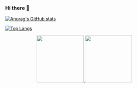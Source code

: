 ### Hi there 👋

[![Anurag's GitHub stats](https://github-readme-stats.vercel.app/api?username=matheuscpellanda&show_icons=true&theme=radical&hide=issues)](https://github.com/matheuscpellanda)

[![Top Langs](https://github-readme-stats.vercel.app/api/top-langs/?username=matheuscpellanda&layout=compact&show_icons=true&theme=radical)](https://github.com/matheuscpellanda)


<div align="center">
  <a href="https://github.com/matheuscpellanda">
  <img height="150em" src="https://github-readme-stats.vercel.app/api?username=matheuscpellanda&show_icons=true&theme=radical&include_all_commits=true&count_private=true"/>
  <img height="150em" src="https://github-readme-stats.vercel.app/api/top-langs/?username=matheuscpellanda&layout=compact&theme=radical"/>
</div>

<!--
**matheuscpellanda/matheuscpellanda** is a ✨ _special_ ✨ repository because its `README.md` (this file) appears on your GitHub profile.

Here are some ideas to get you started:

- 🔭 I’m currently working on ...
- 🌱 I’m currently learning ...
- 👯 I’m looking to collaborate on ...
- 🤔 I’m looking for help with ...
- 💬 Ask me about ...
- 📫 How to reach me: ...
- 😄 Pronouns: ...
- ⚡ Fun fact: ...
-->
